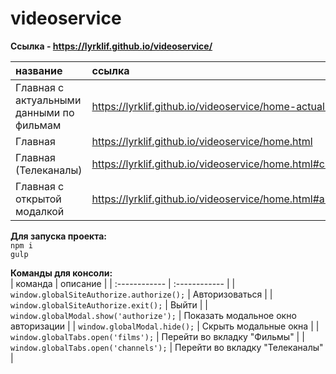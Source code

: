 # videoservice  

**Ссылка - https://lyrklif.github.io/videoservice/**   

| название  |  ссылка |
| :------------ | :------------ |
| Главная с актуальными данными по фильмам | https://lyrklif.github.io/videoservice/home-actual.html   |
| Главная | https://lyrklif.github.io/videoservice/home.html   |
| Главная (Телеканалы) | https://lyrklif.github.io/videoservice/home.html#channels  |
| Главная с открытой модалкой |https://lyrklif.github.io/videoservice/home.html#authorize  |



**Для запуска проекта:**  
`npm i `  
`gulp`  

**Команды для консоли:**  
| команда  |  описание |
| :------------ | :------------ |
| `window.globalSiteAuthorize.authorize();`  | Авторизоваться |
| `window.globalSiteAuthorize.exit();` | Выйти |
| `window.globalModal.show('authorize');` | Показать модальное окно авторизации |
| `window.globalModal.hide();` | Скрыть модальные окна |
| `window.globalTabs.open('films');` | Перейти во вкладку "Фильмы" |
| `window.globalTabs.open('channels');` | Перейти во вкладку "Телеканалы" |
